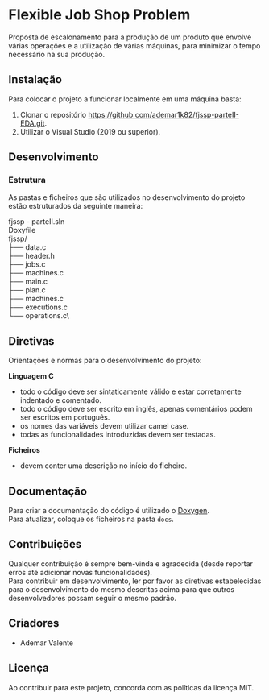 # Flexible Job Shop Problem
Proposta de escalonamento para a produção de um produto que envolve várias operações e a utilização de várias máquinas, para minimizar o tempo necessário na sua produção.



## Instalação
Para colocar o projeto a funcionar localmente em uma máquina basta:
1. Clonar o repositório https://github.com/ademar1k82/fjssp-parteII-EDA.git.
2. Utilizar o Visual Studio (2019 ou superior).


## Desenvolvimento
### Estrutura
As pastas e ficheiros que são utilizados no desenvolvimento do projeto estão estruturados da seguinte maneira:

fjssp - parteII.sln\
Doxyfile\
fjssp/\
├── data.c\
├── header.h\
├── jobs.c\
├── machines.c\
├── main.c\
├── plan.c\
├── machines.c\
├── executions.c\
└── operations.c\


## Diretivas
Orientações e normas para o desenvolvimento do projeto:

**Linguagem C**
- todo o código deve ser sintaticamente válido e estar corretamente indentado e comentado.
- todo o código deve ser escrito em inglês, apenas comentários podem ser escritos em português.
- os nomes das variáveis devem utilizar camel case.
- todas as funcionalidades introduzidas devem ser testadas.

**Ficheiros**
- devem conter uma descrição no início do ficheiro.


## Documentação
Para criar a documentação do código é utilizado o [Doxygen](https://www.doxygen.nl/index.html).\
Para atualizar, coloque os ficheiros na pasta ```docs```.


## Contribuições
Qualquer contribuição é sempre bem-vinda e agradecida (desde reportar erros até adicionar novas funcionalidades).\
Para contribuir em desenvolvimento, ler por favor as diretivas estabelecidas para o desenvolvimento do mesmo descritas acima para que outros desenvolvedores possam seguir o mesmo padrão.


## Criadores
- Ademar Valente


## Licença
Ao contribuir para este projeto, concorda com as políticas da licença MIT.
